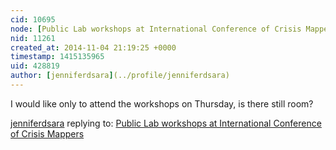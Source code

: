 ```yaml
---
cid: 10695
node: [Public Lab workshops at International Conference of Crisis Mappers](../notes/liz/10-12-2014/public-lab-workshops-at-international-conference-of-crisis-mappers)
nid: 11261
created_at: 2014-11-04 21:19:25 +0000
timestamp: 1415135965
uid: 428819
author: [jenniferdsara](../profile/jenniferdsara)
---
```


I would like only to attend the workshops on Thursday, is there still room? 

[jenniferdsara](../profile/jenniferdsara) replying to: [Public Lab workshops at International Conference of Crisis Mappers](../notes/liz/10-12-2014/public-lab-workshops-at-international-conference-of-crisis-mappers)

